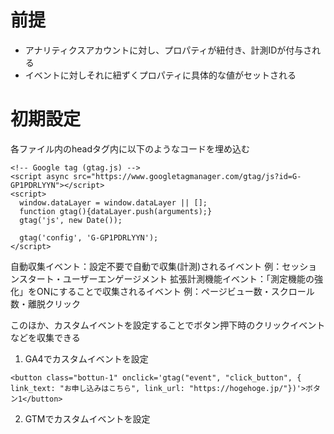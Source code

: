 # 前提
- アナリティクスアカウントに対し、プロパティが紐付き、計測IDが付与される
- イベントに対しそれに紐ずくプロパティに具体的な値がセットされる


# 初期設定
各ファイル内のheadタグ内に以下のようなコードを埋め込む
```
<!-- Google tag (gtag.js) -->
<script async src="https://www.googletagmanager.com/gtag/js?id=G-GP1PDRLYYN"></script>
<script>
  window.dataLayer = window.dataLayer || [];
  function gtag(){dataLayer.push(arguments);}
  gtag('js', new Date());

  gtag('config', 'G-GP1PDRLYYN');
</script>
```

自動収集イベント：設定不要で自動で収集(計測)されるイベント
例：セッションスタート・ユーザーエンゲージメント
拡張計測機能イベント：「測定機能の強化」をONにすることで収集されるイベント
例：ページビュー数・スクロール数・離脱クリック

このほか、カスタムイベントを設定することでボタン押下時のクリックイベントなどを収集できる
1. GA4でカスタムイベントを設定
```
<button class="bottun-1" onclick='gtag("event", "click_button", { link_text: "お申し込みはこちら", link_url: "https://hogehoge.jp/"})'>ボタン1</button>
```
2. GTMでカスタムイベントを設定
